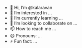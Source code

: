 - 👋 Hi, I’m @kalaravan
- 👀 I’m interested in ...
- 🌱 I’m currently learning ...
- 💞️ I’m looking to collaborate on ...
- 📫 How to reach me ...
- 😄 Pronouns: ...
- ⚡ Fun fact: ...

<!---
kalaravan/kalaravan is a ✨ special ✨ repository because its `README.md` (this file) appears on your GitHub profile.
You can click the Preview link to take a look at your changes.
--->
